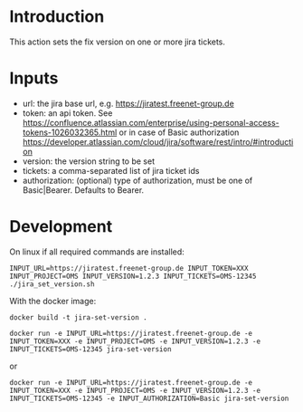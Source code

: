 # Introduction

This action sets the fix version on one or more jira tickets.

# Inputs

* url: the jira base url, e.g. https://jiratest.freenet-group.de
* token: an api token. See https://confluence.atlassian.com/enterprise/using-personal-access-tokens-1026032365.html
  or in case of Basic authorization https://developer.atlassian.com/cloud/jira/software/rest/intro/#introduction
* version: the version string to be set
* tickets: a comma-separated list of jira ticket ids
* authorization: (optional) type of authorization, must be one of Basic|Bearer. Defaults to Bearer.

# Development

On linux if all required commands are installed:
```shell
INPUT_URL=https://jiratest.freenet-group.de INPUT_TOKEN=XXX INPUT_PROJECT=OMS INPUT_VERSION=1.2.3 INPUT_TICKETS=OMS-12345 ./jira_set_version.sh
```

With the docker image:
```shell
docker build -t jira-set-version .
```
```shell
docker run -e INPUT_URL=https://jiratest.freenet-group.de -e INPUT_TOKEN=XXX -e INPUT_PROJECT=OMS -e INPUT_VERSION=1.2.3 -e INPUT_TICKETS=OMS-12345 jira-set-version
```
or
```
docker run -e INPUT_URL=https://jiratest.freenet-group.de -e INPUT_TOKEN=XXX -e INPUT_PROJECT=OMS -e INPUT_VERSION=1.2.3 -e INPUT_TICKETS=OMS-12345 -e INPUT_AUTHORIZATION=Basic jira-set-version
```
